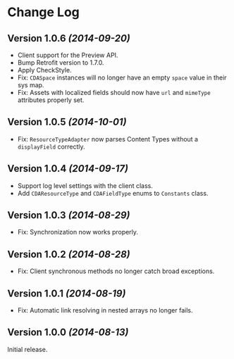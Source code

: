 Change Log
==========

Version 1.0.6 *(2014-09-20)*
----------------------------

 * Client support for the Preview API.
 * Bump Retrofit version to 1.7.0.
 * Apply CheckStyle.
 * Fix: `CDASpace` instances will no longer have an empty `space` value in their sys map.
 * Fix: Assets with localized fields should now have `url` and `mimeType` attributes properly set.


Version 1.0.5 *(2014-10-01)*
----------------------------

 * Fix: `ResourceTypeAdapter` now parses Content Types without a `displayField` correctly.


Version 1.0.4 *(2014-09-17)*
----------------------------

 * Support log level settings with the client class.
 * Add `CDAResourceType` and `CDAFieldType` enums to `Constants` class.


Version 1.0.3 *(2014-08-29)*
----------------------------

 * Fix: Synchronization now works properly.


Version 1.0.2 *(2014-08-28)*
----------------------------

 * Fix: Client synchronous methods no longer catch broad exceptions.


Version 1.0.1 *(2014-08-19)*
----------------------------

 * Fix: Automatic link resolving in nested arrays no longer fails.


Version 1.0.0 *(2014-08-13)*
----------------------------

Initial release.